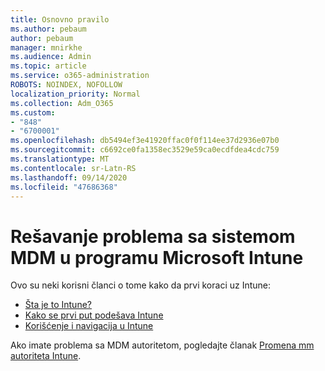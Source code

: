 ```yaml
---
title: Osnovno pravilo
ms.author: pebaum
author: pebaum
manager: mnirkhe
ms.audience: Admin
ms.topic: article
ms.service: o365-administration
ROBOTS: NOINDEX, NOFOLLOW
localization_priority: Normal
ms.collection: Adm_O365
ms.custom:
- "848"
- "6700001"
ms.openlocfilehash: db5494ef3e41920ffac0f0f114ee37d2936e07b0
ms.sourcegitcommit: c6692ce0fa1358ec3529e59ca0ecdfdea4cdc759
ms.translationtype: MT
ms.contentlocale: sr-Latn-RS
ms.lasthandoff: 09/14/2020
ms.locfileid: "47686368"
---
```

# <a name="troubleshoot-issues-with-mdm-authority-in-microsoft-intune"></a>Rešavanje problema sa sistemom MDM u programu Microsoft Intune

Ovo su neki korisni članci o tome kako da prvi koraci uz Intune:

- [Šta je to Intune?](https://docs.microsoft.com/intune/what-is-intune)
- [Kako se prvi put podešava Intune](https://docs.microsoft.com/intune/setup-steps)
- [Korišćenje i navigacija u Intune](https://docs.microsoft.com/intune/tutorial-walkthrough-intune-portal)

Ako imate problema sa MDM autoritetom, pogledajte članak [Promena mm autoriteta Intune](https://docs.microsoft.com/alchemyinsights/change-mdm-authority).